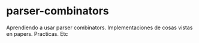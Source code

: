 # parser-combinators
Aprendiendo a usar parser combinators. Implementaciones de cosas vistas en papers. Practicas. Etc
